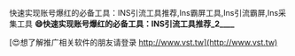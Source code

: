 快速实现账号爆红的必备工具：INS引流工具推荐,Ins霸屏工具,Ins引流霸屏,Ins采集工具
**😄快速实现账号爆红的必备工具：INS引流工具推荐_2____**

[😍想了解推广相关软件的朋友请登录 http://www.vst.tw](http://www.vst.tw)



